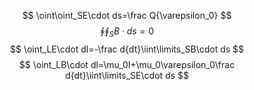 $$
\oint\oint_SE\cdot ds=\frac Q{\varepsilon_0}
$$
$$
\oint\oint_SB\cdot ds=0
$$
$$
\oint_LE\cdot dl=-\frac d{dt}\iint\limits_SB\cdot ds
$$
$$
\oint_LB\cdot dl=\mu_0I+\mu_0\varepsilon_0\frac d{dt}\iint\limits_SE\cdot ds
$$